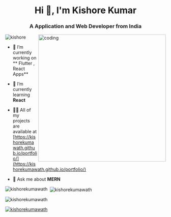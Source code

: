 
<!--
**kishorekumawath/kishorekumawath** is a ✨ _special_ ✨ repository because its `README.md` (this file) appears on your GitHub profile.

Here are some ideas to get you started:

- 🔭 I’m currently working on ...
- 🌱 I’m currently learning ...
- 👯 I’m looking to collaborate on ...
- 🤔 I’m looking for help with ...
- 💬 Ask me about ...
- 📫 How to reach me: ...
- 😄 Pronouns: ...
- ⚡ Fun fact: ...
-->
<!--
[![MasterHead](https://qubit-labs.com/wp-content/uploads/2022/09/React-JS-scaled.jpg)](https://sahspeaks-app.netlify.app)-->

<h1 align="center">Hi 👋, I'm Kishore Kumar</h1>
<h3 align="center">A Application and Web Developer from India</h3>
 <img align="right" alt="coding" width="400" src="https://images.squarespace-cdn.com/content/v1/5769fc401b631bab1addb2ab/1541580611624-TE64QGKRJG8SWAIUS7NS/coding-freak.gif" />

<p align="left"> <img src="https://komarev.com/ghpvc/?username=kishorekumawath&label=Profile%20views&color=0e75b6&style=flat" alt="kishore" /> </p>


- 🔭 I’m currently working on ** Flutter , React Apps**

- 🌱 I’m currently learning **React**

- 👨‍💻 All of my projects are available at [https://kishorekumawath.github.io/portfolio/](https://kishorekumawath.github.io/portfolio/)

- 💬 Ask me about **MERN**




<p><img align="left" src="https://github-readme-stats.vercel.app/api/top-langs?username=kishorekumawath&show_icons=true&locale=en&layout=compact" alt="kishorekumawath" /></p>

<p>&nbsp;<img align="center" src="https://github-readme-stats.vercel.app/api?username=kishorekumawath&show_icons=true&locale=en" alt="kishorekumawath" /></p>

<p><img align="center" src="https://github-readme-streak-stats.herokuapp.com/?user=kishorekumawath&" alt="kishorekumawath" /></p>
<p align="left"> <a href="https://github.com/ryo-ma/github-profile-trophy"><img src="https://github-profile-trophy.vercel.app/?username=kishorekumawath" alt="kishorekumawath" /></a> </p>
